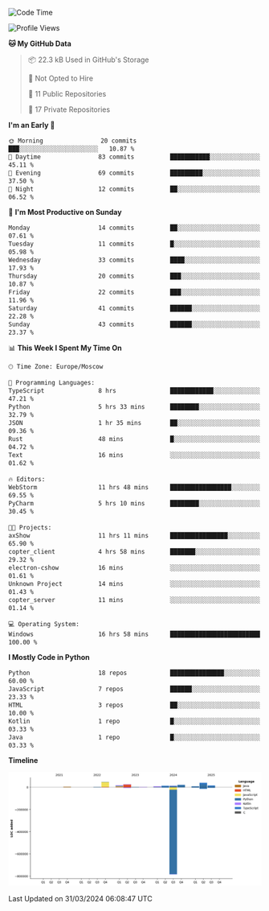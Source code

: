 <!--START_SECTION:waka-->
![Code Time](http://img.shields.io/badge/Code%20Time-243%20hrs%2035%20mins-blue)

![Profile Views](http://img.shields.io/badge/Profile%20Views-0-blue)

**🐱 My GitHub Data** 

> 📦 22.3 kB Used in GitHub's Storage 
 > 
> 🚫 Not Opted to Hire
 > 
> 📜 11 Public Repositories 
 > 
> 🔑 17 Private Repositories 
 > 
**I'm an Early 🐤** 

```text
🌞 Morning                20 commits          ███░░░░░░░░░░░░░░░░░░░░░░   10.87 % 
🌆 Daytime                83 commits          ███████████░░░░░░░░░░░░░░   45.11 % 
🌃 Evening                69 commits          █████████░░░░░░░░░░░░░░░░   37.50 % 
🌙 Night                  12 commits          ██░░░░░░░░░░░░░░░░░░░░░░░   06.52 % 
```
📅 **I'm Most Productive on Sunday** 

```text
Monday                   14 commits          ██░░░░░░░░░░░░░░░░░░░░░░░   07.61 % 
Tuesday                  11 commits          █░░░░░░░░░░░░░░░░░░░░░░░░   05.98 % 
Wednesday                33 commits          ████░░░░░░░░░░░░░░░░░░░░░   17.93 % 
Thursday                 20 commits          ███░░░░░░░░░░░░░░░░░░░░░░   10.87 % 
Friday                   22 commits          ███░░░░░░░░░░░░░░░░░░░░░░   11.96 % 
Saturday                 41 commits          ██████░░░░░░░░░░░░░░░░░░░   22.28 % 
Sunday                   43 commits          ██████░░░░░░░░░░░░░░░░░░░   23.37 % 
```


📊 **This Week I Spent My Time On** 

```text
🕑︎ Time Zone: Europe/Moscow

💬 Programming Languages: 
TypeScript               8 hrs               ████████████░░░░░░░░░░░░░   47.21 % 
Python                   5 hrs 33 mins       ████████░░░░░░░░░░░░░░░░░   32.79 % 
JSON                     1 hr 35 mins        ██░░░░░░░░░░░░░░░░░░░░░░░   09.36 % 
Rust                     48 mins             █░░░░░░░░░░░░░░░░░░░░░░░░   04.72 % 
Text                     16 mins             ░░░░░░░░░░░░░░░░░░░░░░░░░   01.62 % 

🔥 Editors: 
WebStorm                 11 hrs 48 mins      █████████████████░░░░░░░░   69.55 % 
PyCharm                  5 hrs 10 mins       ████████░░░░░░░░░░░░░░░░░   30.45 % 

🐱‍💻 Projects: 
axShow                   11 hrs 11 mins      ████████████████░░░░░░░░░   65.90 % 
copter_client            4 hrs 58 mins       ███████░░░░░░░░░░░░░░░░░░   29.32 % 
electron-cshow           16 mins             ░░░░░░░░░░░░░░░░░░░░░░░░░   01.61 % 
Unknown Project          14 mins             ░░░░░░░░░░░░░░░░░░░░░░░░░   01.43 % 
copter_server            11 mins             ░░░░░░░░░░░░░░░░░░░░░░░░░   01.14 % 

💻 Operating System: 
Windows                  16 hrs 58 mins      █████████████████████████   100.00 % 
```

**I Mostly Code in Python** 

```text
Python                   18 repos            ███████████████░░░░░░░░░░   60.00 % 
JavaScript               7 repos             ██████░░░░░░░░░░░░░░░░░░░   23.33 % 
HTML                     3 repos             ██░░░░░░░░░░░░░░░░░░░░░░░   10.00 % 
Kotlin                   1 repo              █░░░░░░░░░░░░░░░░░░░░░░░░   03.33 % 
Java                     1 repo              █░░░░░░░░░░░░░░░░░░░░░░░░   03.33 % 
```



**Timeline**

![Lines of Code chart](https://raw.githubusercontent.com/adlemx/adlemx/main/assets/bar_graph.png)


 Last Updated on 31/03/2024 06:08:47 UTC
<!--END_SECTION:waka-->
